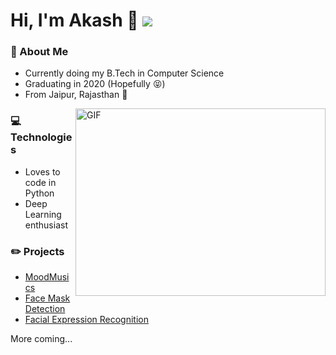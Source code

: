 # Hi, I'm Akash 👋 ![](https://visitor-badge.laobi.icu/badge?page_id=akash720.readme)

### :book: About Me
- Currently doing my B.Tech in Computer Science
- Graduating in 2020 (Hopefully :stuck_out_tongue_closed_eyes:)
- From Jaipur, Rajasthan :camel:

<img align="right" alt="GIF" src="https://i.imgur.com/OTKgDSt.gif" width="400" height="300" />

### :computer: Technologies
- Loves to code in Python
- Deep Learning enthusiast

### :pencil2: Projects
- [MoodMusics](https://moodmusics.herokuapp.com)
- [Face Mask Detection](https://github.com/akash720/face-mask-detection)
- [Facial Expression Recognition](https://github.com/akash720/Facial-expression-recognition)

More coming...

<!--
**akash720/akash720** is a ✨ _special_ ✨ repository because its `README.md` (this file) appears on your GitHub profile.

Here are some ideas to get you started:

- 🔭 I’m currently working on ...
- 🌱 I’m currently learning ...
- 👯 I’m looking to collaborate on ...
- 🤔 I’m looking for help with ...
- 💬 Ask me about ...
- 📫 How to reach me: ...
- 😄 Pronouns: ...
- ⚡ Fun fact: ...
-->
